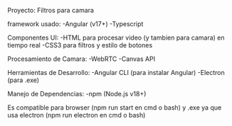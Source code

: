 Proyecto: Filtros para camara

framework usado:
-Angular (v17+)
-Typescript

Componentes UI:
-HTML <canvas> para procesar video (y tambien para camara) en tiempo real
-CSS3 para filtros y estilo de botones

Procesamiento de Camara:
-WebRTC 
-Canvas API

Herramientas de Desarrollo:
-Angular CLI (para instalar Angular)
-Electron (para .exe)

Manejo de Dependencias:
-npm (Node.js v18+)

Es compatible para browser (npm run start en cmd o bash) y .exe ya que usa electron (npm run electron en cmd o bash)
